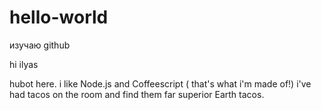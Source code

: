 # hello-world
изучаю github

hi ilyas

hubot here. i like Node.js and Coffeescript ( that's what i'm made of!)
i've had tacos on the room and find them far superior Earth tacos.
